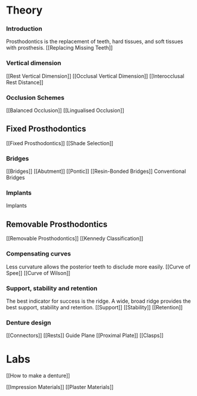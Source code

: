 # Theory

### Introduction
Prosthodontics is the replacement of teeth, hard tissues, and soft tissues with prosthesis.
[[Replacing Missing Teeth]]

### Vertical dimension 
[[Rest Vertical Dimension]]
[[Occlusal Vertical Dimension]]
[[Interocclusal Rest Distance]]

### Occlusion Schemes
[[Balanced Occlusion]]
[[Lingualised Occlusion]]

## Fixed Prosthodontics
[[Fixed Prosthodontics]]
[[Shade Selection]]

### Bridges
[[Bridges]]
[[Abutment]]
[[Pontic]]
[[Resin-Bonded Bridges]]
Conventional Bridges

### Implants
Implants

## Removable Prosthodontics
[[Removable Prosthodontics]]
[[Kennedy Classification]]

### Compensating curves
Less curvature allows the posterior teeth to disclude more easily.
[[Curve of Spee]]
[[Curve of Wilson]]

### Support, stability and retention
The best indicator for success is the ridge. A wide, broad ridge provides the best support, stability and retention.
[[Support]]
[[Stability]]
[[Retention]]

### Denture design
[[Connectors]]
[[Rests]]
Guide Plane
[[Proximal Plate]]
[[Clasps]]

# Labs

[[How to make a denture]]

[[Impression Materials]]
[[Plaster Materials]]

